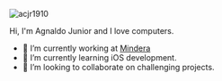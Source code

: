 <p align="left"> <img src="https://komarev.com/ghpvc/?username=acjr1910&label=Profile%20views&color=0e75b6&style=flat" alt="acjr1910" /> </p>

Hi, I'm Agnaldo Junior and I love computers.

- 🔭 I’m currently working at [Mindera](https://mindera.com/)
- 🌱 I’m currently learning iOS development.
- 👯 I’m looking to collaborate on challenging projects.

<!--
**ajnior/ajnior** is a ✨ _special_ ✨ repository because its `README.md` (this file) appears on your GitHub profile.

Here are some ideas to get you started:

- 🔭 I’m currently working on ...
- 🌱 I’m currently learning ...
- 👯 I’m looking to collaborate on ...
- 🤔 I’m looking for help with ...
- 💬 Ask me about ...
- 📫 How to reach me: ...
- 😄 Pronouns: ...
- ⚡ Fun fact: ...
-->
